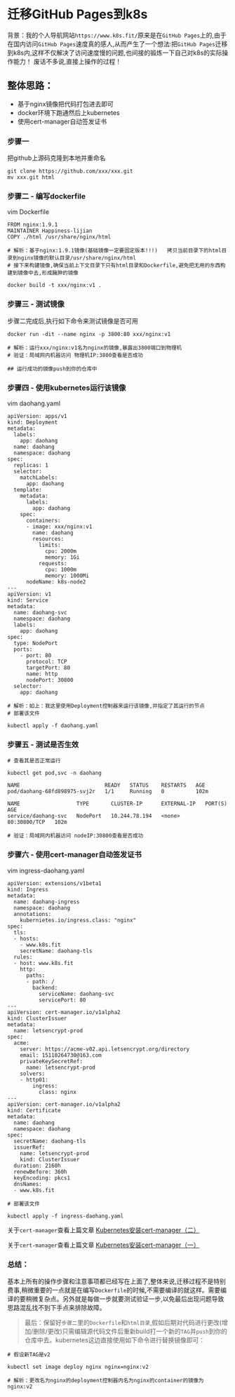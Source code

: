 # 迁移GitHub Pages到k8s
背景：我的个人导航网站`https://www.k8s.fit/`原来是在`GitHub Pages`上的,由于在国内访问`GitHub Pages`速度真的感人,从而产生了一个想法:把`GitHub Pages`迁移到k8s内,这样不仅解决了访问速度慢的问题,也间接的锻炼一下自己对k8s的实际操作能力！
废话不多说,直接上操作的过程！

## 整体思路：
* 基于nginx镜像把代码打包进去即可
* docker环境下跑通然后上kubernetes
* 使用cert-manager自动签发证书
### 步骤一
把github上源码克隆到本地并重命名
```
git clone https://github.com/xxx/xxx.git
mv xxx.git html
```
### 步骤二 - 编写dockerfile
vim Dockerfile
```
FROM nginx:1.9.1
MAINTAINER Happiness-lijian      
COPY ./html /usr/share/nginx/html

# 解析：基于nginx:1.9.1镜像(基础镜像一定要固定版本!!!)   拷贝当前目录下的html目录到nginx镜像的默认目录/usr/share/nginx/html
# 接下来构建镜像,确保当前上下文目录下只有html目录和Dockerfile,避免把无用的东西构建到镜像中去,形成臃肿的镜像

docker build -t xxx/nginx:v1 .
```
### 步骤三 - 测试镜像
步骤二完成后,执行如下命令来测试镜像是否可用
```
docker run -dit --name nginx -p 3800:80 xxx/nginx:v1

# 解析：运行xxx/nginx:v1名为nginx的镜像,暴露出3800端口到物理机
# 验证：局域网内机器访问 物理机IP:3800查看是否成功

## 运行成功的镜像push到你的仓库中
```
### 步骤四 - 使用kubernetes运行该镜像
vim daohang.yaml
```
apiVersion: apps/v1
kind: Deployment
metadata:
  labels:
    app: daohang
  name: daohang
  namespace: daohang
spec:
  replicas: 1
  selector:
    matchLabels:
      app: daohang
  template:
    metadata:
      labels:
        app: daohang
    spec:
      containers:
      - image: xxx/nginx:v1
        name: daohang
        resources:
          limits:
            cpu: 2000m
            memory: 1Gi
          requests:
            cpu: 1000m
            memory: 1000Mi
      nodeName: k8s-node2
---
apiVersion: v1
kind: Service
metadata:
  name: daohang-svc
  namespace: daohang
  labels:
    app: daohang
spec:
  type: NodePort
  ports:
    - port: 80
      protocol: TCP
      targetPort: 80
      name: http                                                                      
      nodePort: 30800
  selector:
    app: daohang

# 解析：如上：我这里使用Deployment控制器来运行该镜像,并指定了其运行的节点
# 部署该文件

kubectl apply -f daohang.yaml
```
### 步骤五 - 测试是否生效
```
# 查看其是否正常运行

kubectl get pod,svc -n daohang

NAME                           READY   STATUS    RESTARTS   AGE
pod/daohang-68fd898975-svj2r   1/1     Running   0          102m

NAME                  TYPE       CLUSTER-IP      EXTERNAL-IP   PORT(S)        AGE
service/daohang-svc   NodePort   10.244.78.194   <none>        80:30800/TCP   102m

# 验证：局域网内机器访问 nodeIP:30800查看是否成功
```
### 步骤六 - 使用cert-manager自动签发证书
vim ingress-daohang.yaml
```
apiVersion: extensions/v1beta1
kind: Ingress
metadata:
  name: daohang-ingress
  namespace: daohang
  annotations:
    kubernietes.io/ingress.class: "nginx"
spec:
  tls:
  - hosts:
    - www.k8s.fit
    secretName: daohang-tls
  rules:
  - host: www.k8s.fit
    http:
      paths:
      - path: /
        backend:
          serviceName: daohang-svc
          servicePort: 80
---
apiVersion: cert-manager.io/v1alpha2
kind: ClusterIssuer
metadata:
  name: letsencrypt-prod
spec:
  acme:
    server: https://acme-v02.api.letsencrypt.org/directory
    email: 15110264730@163.com
    privateKeySecretRef:
      name: letsencrypt-prod
    solvers:
    - http01:
        ingress:
          class: nginx
---
apiVersion: cert-manager.io/v1alpha2
kind: Certificate
metadata:
  name: daohang
  namespace: daohang
spec:
  secretName: daohang-tls
  issuerRef:
    name: letsencrypt-prod
    kind: ClusterIssuer
  duration: 2160h
  renewBefore: 360h
  keyEncoding: pkcs1
  dnsNames:
  - www.k8s.fit                                           

# 部署该文件

kubectl apply -f ingress-daohang.yaml
```
关于`cert-manager`查看上篇文章 [Kubernetes安装cert-manager（二）](https://blog.k8s.fit/articles/2020/02/28/1582892559454.html) 

关于`cert-manager`查看上篇文章 [Kubernetes安装cert-manager（一）](https://blog.k8s.fit/articles/2020/02/17/1581932419400.html)

### 总结：
基本上所有的操作步骤和注意事项都已经写在上面了,整体来说,迁移过程不是特别费事,稍微重要的一点就是在编写`Dockerfile`的时候,不需要编译的就这样。需要编译的要稍微复杂点。另外就是每做一步就要测试验证一步,以免最后出现问题导致思路混乱找不到下手点来排除故障。
> 最后：保留好`步骤二`里的`Dockerfile`和`html目录`,假如后期对代码进行更改(增加/删除/更改)只需编辑源代码文件后重新build打一个新的`TAG`并`push`到你的仓库中去。kubernetes这边直接使用如下命令进行替换镜像即可：
```
# 假设新TAG是v2

kubectl set image deploy nginx nginx=nginx:v2

# 解析：更改名为nginx的deployment控制器内名为nginx的container的镜像为nginx:v2
```